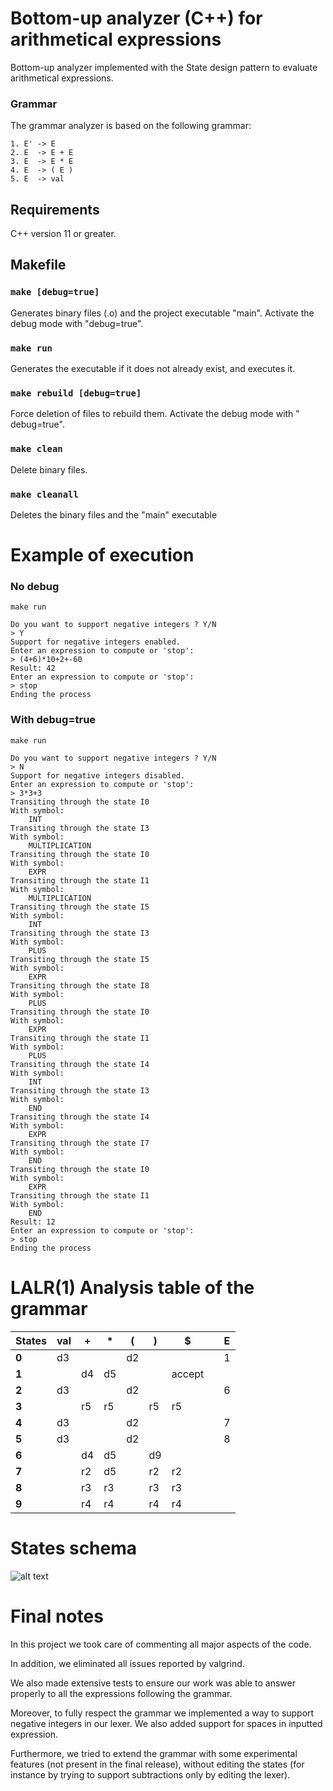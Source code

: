 # Bottom-up analyzer (C++) for arithmetical expressions

Bottom-up analyzer implemented with the State design pattern to evaluate
arithmetical expressions.

### Grammar

The grammar analyzer is based on the following grammar:

```
1. E' -> E
2. E  -> E + E
3. E  -> E * E
4. E  -> ( E )
5. E  -> val
```

## Requirements

C++ version 11 or greater.

## Makefile

### `make [debug=true]`

Generates binary files (.o) and the project executable "main". Activate the
debug mode with "debug=true".

### `make run`

Generates the executable if it does not already exist, and executes it.

### `make rebuild [debug=true]`

Force deletion of files to rebuild them. Activate the debug mode with "
debug=true".

### `make clean`

Delete binary files.

### `make cleanall`

Deletes the binary files and the "main" executable

# Example of execution

### No debug

`make run`

```
Do you want to support negative integers ? Y/N 
> Y
Support for negative integers enabled.
Enter an expression to compute or 'stop': 
> (4+6)*10+2+-60
Result: 42
Enter an expression to compute or 'stop': 
> stop
Ending the process
```

### With debug=true

`make run`

```
Do you want to support negative integers ? Y/N 
> N
Support for negative integers disabled.
Enter an expression to compute or 'stop': 
> 3*3+3
Transiting through the state I0
With symbol:
    INT
Transiting through the state I3
With symbol:
    MULTIPLICATION
Transiting through the state I0
With symbol:
    EXPR
Transiting through the state I1
With symbol:
    MULTIPLICATION
Transiting through the state I5
With symbol:
    INT
Transiting through the state I3
With symbol:
    PLUS
Transiting through the state I5
With symbol:
    EXPR
Transiting through the state I8
With symbol:
    PLUS
Transiting through the state I0
With symbol:
    EXPR
Transiting through the state I1
With symbol:
    PLUS
Transiting through the state I4
With symbol:
    INT
Transiting through the state I3
With symbol:
    END
Transiting through the state I4
With symbol:
    EXPR
Transiting through the state I7
With symbol:
    END
Transiting through the state I0
With symbol:
    EXPR
Transiting through the state I1
With symbol:
    END
Result: 12
Enter an expression to compute or 'stop': 
> stop
Ending the process
````

# LALR(1) Analysis table of the grammar

| **States** | **val** | **+** | *   | **(** | **)** | **$**  |     | **E** |
|------------|---------|-------|-----|-------|-------|--------|-----|-------|
| **0**      | d3      |       |     | d2    |       |        |     | 1     |
| **1**      |         | d4    | d5  |       |       | accept |     |       |
| **2**      | d3      |       |     | d2    |       |        |     | 6     |
| **3**      |         | r5    | r5  |       | r5    | r5     |     |       |
| **4**      | d3      |       |     | d2    |       |        |     | 7     |
| **5**      | d3      |       |     | d2    |       |        |     | 8     |
| **6**      |         | d4    | d5  |       | d9    |        |     |       |
| **7**      |         | r2    | d5  |       | r2    | r2     |     |       |
| **8**      |         | r3    | r3  |       | r3    | r3     |     |       |
| **9**      |         | r4    | r4  |       | r4    | r4     |     |       |

# States schema

![alt text](./img/states_schema.png)

# Final notes

In this project we took care of commenting all major aspects of the code.

In addition, we eliminated all issues reported by valgrind.

We also made extensive tests to ensure our work was able to answer properly to
all the expressions following the grammar.

Moreover, to fully respect the grammar we implemented a way to support negative
integers in our lexer. We also added support for spaces in inputted expression.

Furthermore, we tried to extend the grammar with some experimental features
(not present in the final release), without editing the states (for instance by
trying to support subtractions only by editing the lexer).
